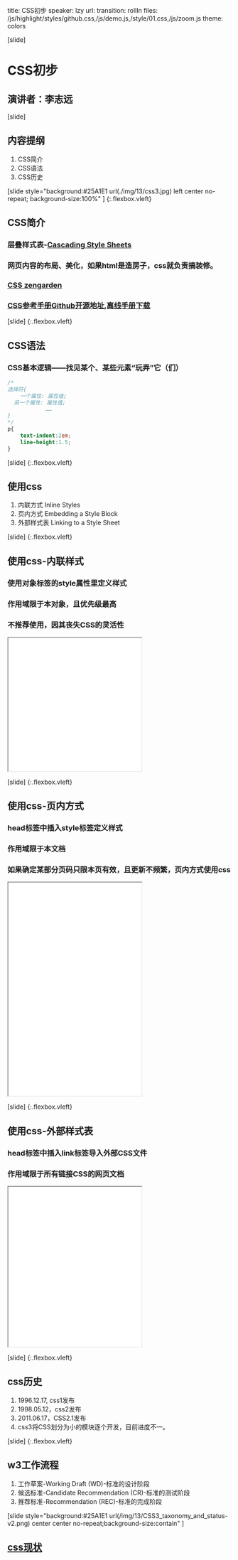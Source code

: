 title: CSS初步
speaker: lzy
url: 
transition: rollIn
files: /js/highlight/styles/github.css,/js/demo.js,/style/01.css,/js/zoom.js
theme: colors

[slide]
# CSS初步
## 演讲者：李志远

[slide]
## 内容提纲
1. CSS简介
2. CSS语法
3. CSS历史

[slide style="background:#25A1E1 url(./img/13/css3.jpg) left center no-repeat; background-size:100%" ] {:.flexbox.vleft}
## CSS简介
### 层叠样式表-[Cascading Style Sheets](//)
### 网页内容的布局、美化，如果html是造房子，css就负责搞装修。
### [CSS zengarden](//www.csszengarden.com/)
### [CSS参考手册Github开源地址](//github.com/doyoe/css-handbook),[离线手册下载](//css.doyoe.com/css.chm)

[slide] {:.flexbox.vleft}
## CSS语法
### CSS基本逻辑——找见某个、某些元素“玩弄”它（们）
```css
/*
选择符{
	一个属性: 属性值;
  另一个属性: 属性值;
            ……
}
*/
p{
	text-indent:2em;
	line-height:1.5;
}
```

[slide] {:.flexbox.vleft}

## 使用css
1. 内联方式 Inline Styles
2. 页内方式 Embedding a Style Block
3. 外部样式表 Linking to a Style Sheet

[slide] {:.flexbox.vleft}
## 使用css-内联样式
### 使用对象标签的style属性里定义样式
### 作用域限于本对象，且优先级最高
### 不推荐使用，因其丧失CSS的灵活性
<iframe src="/demos/editor.html?file=inline" style="height:300px;"></iframe>

[slide] {:.flexbox.vleft}
## 使用css-页内方式
### head标签中插入style标签定义样式
### 作用域限于本文档
### 如果确定某部分页码只限本页有效，且更新不频繁，页内方式使用css
<iframe src="/demos/editor.html?file=style" style="height:480px;"></iframe>

[slide] {:.flexbox.vleft}
## 使用css-外部样式表
### head标签中插入link标签导入外部CSS文件
### 作用域限于所有链接CSS的网页文档
<iframe src="/demos/editor.html?file=linkcss" style="height:360px;"></iframe>

[slide] {:.flexbox.vleft}
## css历史
1. 1996.12.17, css1发布
2. 1998.05.12，css2发布
3. 2011.06.17，CSS2.1发布
4. css3将CSS划分为小的模块逐个开发，目前进度不一。

[slide] {:.flexbox.vleft}
## w3工作流程
1. 工作草案-Working Draft (WD)-标准的设计阶段
2. 候选标准-Candidate Recommendation (CR)-标准的测试阶段
3. 推荐标准-Recommendation (REC)-标准的完成阶段

[slide style="background:#25A1E1 url(/img/13/CSS3_taxonomy_and_status-v2.png) center center no-repeat;background-size:contain" ] 
## [css现状](//www.w3.org/Style/CSS/current-work)

